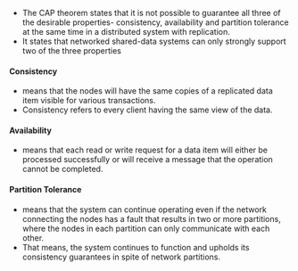 - The CAP theorem states that it is not possible to guarantee all three of the desirable properties- consistency, availability and partition tolerance at the same time in a distributed system with replication.
- It states that networked shared-data systems can only strongly support two of the three properties

#### Consistency
- means that the nodes will have the same copies of a replicated data item visible for various transactions.
- Consistency refers to every client having the same view of the data.

#### Availability
- means that each read or write request for a data item will either be processed successfully or will receive a message that the operation cannot be completed.

#### Partition Tolerance
- means that the system can continue operating even if the network connecting the nodes has a fault that results in two or more partitions, where the nodes in each partition can only communicate with each other.
- That means, the system continues to function and upholds its consistency guarantees in spite of network partitions.